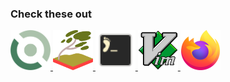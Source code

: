 ### Check these out

<div>
    <a href="https://voidlinux.org/">
        <img src="void.png" style="width:64px;height:64px;">
    </a>
    <a href="https://swaywm.org/">
        <img src="sway.png" style="width:64px;height:64px;">
    </a>
    <a href="https://codeberg.org/dnkl/foot">
        <img src="foot.png" style="width:64px;height:64px;">
    </a>
    <a href="https://www.vim.org/">
        <img src="vim.png" style="width:64px;height:64px;">
    </a>
    <a href="https://www.mozilla.org/firefox/">
        <img src="firefox.png" style="width:64px;height:64px;">
    </a>
</div> 
